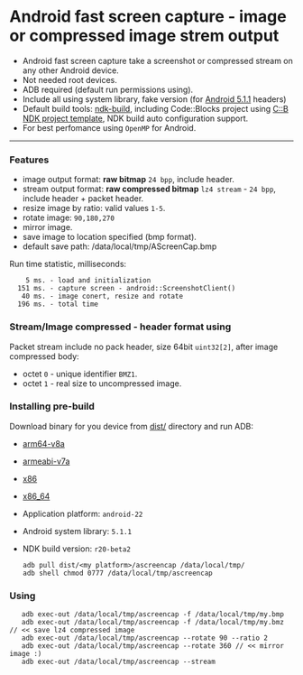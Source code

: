 # Android fast screen capture - image or compressed image strem output

- Android fast screen capture take a screenshot or compressed stream on any other Android device.  
- Not needed root devices.   
- ADB required (default run permissions using).  
- Include all using system library, fake version (for [Android 5.1.1](https://github.com/pfalcon/android-platform-headers/tree/master/android-5.1.1_r1) headers)
- Default build tools: [ndk-build](https://developer.android.com/ndk/downloads?hl=hi#beta-downloads), including Code::Blocks project using [C::B NDK project template](https://github.com/ClnViewer/Code-Blocks-Android-NDK), NDK build auto configuration support.
- For best perfomance using `OpenMP` for Android.

----

### Features

- image output format: **raw bitmap** `24 bpp`, include header.
- stream output format: **raw compressed bitmap** `lz4 stream` - `24 bpp`, include header + packet header.
- resize image by ratio: valid values `1-5`.
- rotate image: `90,180,270`
- mirror image.
- save image to location specified (bmp format).
- default save path: /data/local/tmp/AScreenCap.bmp

Run time statistic, milliseconds:

        5 ms. - load and initialization
      151 ms. - capture screen - android::ScreenshotClient()
       40 ms. - image conert, resize and rotate
      196 ms. - total time


### Stream/Image compressed - header format using

Packet stream include no pack header, size 64bit  `uint32[2]`, after image compressed body:
- octet `0` - unique identifier `BMZ1`.  
- octet `1` - real size to uncompressed image.

### Installing pre-build

Download binary for you device from [dist/](https://github.com/ClnViewer/Android-fast-screen-capture/blob/master/dist/) directory and run ADB:

- [arm64-v8a](https://github.com/ClnViewer/Android-fast-screen-capture/blob/master/dist/arm64-v8a)
- [armeabi-v7a](https://github.com/ClnViewer/Android-fast-screen-capture/blob/master/dist/armeabi-v7a)
- [x86](https://github.com/ClnViewer/Android-fast-screen-capture/blob/master/dist/x86)
- [x86_64](https://github.com/ClnViewer/Android-fast-screen-capture/blob/master/dist/x86_64)

- Application platform: `android-22`  
- Android system library: `5.1.1`  
- NDK build version: `r20-beta2`  

      adb pull dist/<my platform>/ascreencap /data/local/tmp/
      adb shell chmod 0777 /data/local/tmp/ascreencap

### Using

       adb exec-out /data/local/tmp/ascreencap -f /data/local/tmp/my.bmp
       adb exec-out /data/local/tmp/ascreencap -f /data/local/tmp/my.bmz // << save lz4 compressed image
       adb exec-out /data/local/tmp/ascreencap --rotate 90 --ratio 2
       adb exec-out /data/local/tmp/ascreencap --rotate 360 // << mirror image :)
       adb exec-out /data/local/tmp/ascreencap --stream
       

